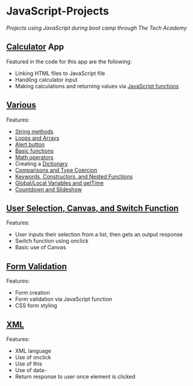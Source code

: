 # JavaScript-Projects
*Projects using JavaScript during boot camp through The Tech Academy*

## **[Calculator](calculator.html) App**
Featured in the code for this app are the following:
- Linking HTML files to JavaScript file
- Handling calculator input
- Making calculations and returning values via [JavaScript functions](JavaScript/calculator_javascript.js)

## **[Various](Basic_JavaScript_Projects)**
Features:
- [String methods](Basic_JavaScript_Projects/Project8_string_methods)
- [Loops and Arrays](Basic_JavaScript_Projects/Project10_loops_arrays)
- [Alert button](Basic_JavaScript_Projects/Project1_expressions_alert)
- [Basic functions](Basic_JavaScript_Projects/Project2_functions)
- [Math operators](Basic_JavaScript_Projects/Project3_math_operators)
- Creating a [Dictionary](Basic_JavaScript_Projects/Project4_dictionaries)
- [Comparisons and Type Coercion](Basic_JavaScript_Projects/Project5_comparisons_type_coercion)
- [Keywords, Constructors, and Nested Functions](Basic_JavaScript_Projects/Project6_ternary__operators_constructors)
- [Global/Local Variables and getTime](Basic_JavaScript_Projects/Project7_scope_time_function)
- [Countdown and Slideshow](Basic_JavaScript_Projects/Project9_countdown_slideshow)

## **[User Selection, Canvas, and Switch Function](HTML_1.html)**
Features:
- User inputs their selection from a list, then gets an output response
- Switch function using onclick
- Basic use of Canvas

## **[Form Validation](HTML_2.html)**
Features:
- Form creation
- Form validation via JavaScript function
- CSS form styling

## **[XML](HTML_3.html)**
Features:
- XML language
- Use of onclick
- Use of this
- Use of data-
- Return response to user once element is clicked
